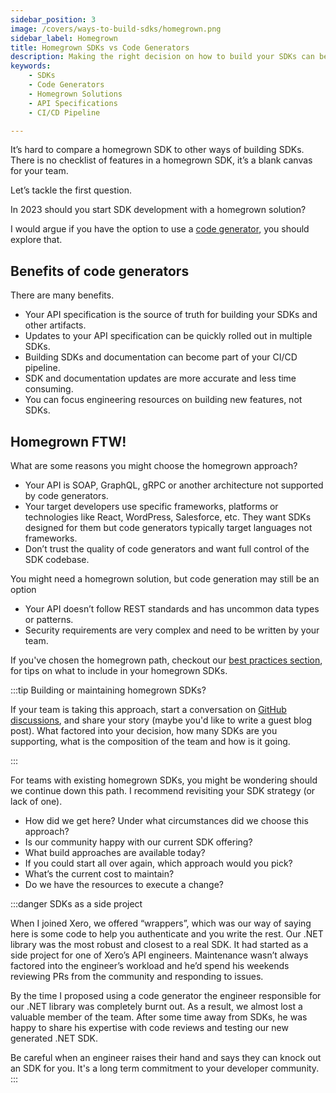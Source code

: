 ```yaml
---
sidebar_position: 3
image: /covers/ways-to-build-sdks/homegrown.png
sidebar_label: Homegrown
title: Homegrown SDKs vs Code Generators
description: Making the right decision on how to build your SDKs can be a daunting task. Weigh the pros and cons of code generators and homegrown SDKs to determine which one is right for you in 2023.
keywords:
    - SDKs
    - Code Generators
    - Homegrown Solutions
    - API Specifications
    - CI/CD Pipeline

---
```


It’s hard to compare a homegrown SDK to other ways of building SDKs. There is no checklist of features in a homegrown SDK, it’s a blank canvas for your team. 

Let’s tackle the first question. 

In 2023 should you start SDK development with a homegrown solution? 

I would argue if you have the option to use a [code generator](/docs/ways-to-build-sdks/code-generation/), you should explore that. 

## Benefits of code generators
There are many benefits.

* Your API specification is the source of truth for building your SDKs and other artifacts.
* Updates to your API specification can be quickly rolled out in multiple SDKs.
* Building SDKs and documentation can become part of your CI/CD pipeline.
* SDK and documentation updates are more accurate and less time consuming.
* You can focus engineering resources on building new features, not SDKs.

## Homegrown FTW!
What are some reasons you might choose the homegrown approach?

* Your API is SOAP, GraphQL, gRPC or another architecture not supported by code generators.
* Your target developers use specific frameworks, platforms or technologies like React, WordPress, Salesforce, etc. They want SDKs designed for them but code generators typically target languages not frameworks.
* Don’t trust the quality of code generators and want full control of the SDK codebase.

You might need a homegrown solution, but code generation may still be an option

* Your API doesn’t follow REST standards and has uncommon data types or patterns.
* Security requirements are very complex and need to be written by your team.

If you've chosen the homegrown path, checkout our [best practices section](/docs/best-practices/overview), for tips on what to include in your homegrown SDKs.

:::tip Building or maintaining homegrown SDKs?

If your team is taking this approach, start a conversation on [GitHub discussions](https://github.com/apimatic/apimatic-sdks-io/discussions), and share your story (maybe you'd like to write a guest blog post). What factored into your decision, how many SDKs are you supporting, what is the composition of the team and how is it going.

:::

For teams with existing homegrown SDKs, you might be wondering should we continue down this path. I recommend revisiting your SDK strategy (or lack of one).

* How did we get here? Under what circumstances did we choose this approach?
* Is our community happy with our current SDK offering?
* What build approaches are available today?
* If you could start all over again, which approach would you pick?
* What’s the current cost to maintain?
* Do we have the resources to execute a change?

:::danger SDKs as a side project
 
When I joined Xero, we offered “wrappers”, which was our way of saying here is some code to help you authenticate and you write the rest. Our .NET library was the most robust and closest to a real SDK. It had started as a side project for one of Xero’s API engineers. Maintenance wasn’t always factored into the engineer’s workload and he’d spend his weekends reviewing PRs from the community and responding to issues. 

By the time I proposed using a code generator the engineer responsible for our .NET library was completely burnt out. As a result, we almost lost a valuable member of the team. After some time away from SDKs, he was happy to share his expertise with code reviews and testing our new generated .NET SDK.

Be careful when an engineer raises their hand and says they can knock out an SDK for you. It's a long term commitment to your developer community.
:::

